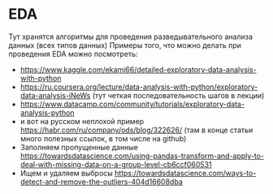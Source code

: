 # EDA
  Тут хранятся алгоритмы для проведения разведывательного анализа данных (всех типов данных)
  Примеры того, что можно делать при проведения EDA можно посмотреть:
  - https://www.kaggle.com/ekami66/detailed-exploratory-data-analysis-with-python
  - https://ru.coursera.org/lecture/data-analysis-with-python/exploratory-data-analysis-iNeWs (тут четкая последовательность шагов в лекции)
  - https://www.datacamp.com/community/tutorials/exploratory-data-analysis-python
  - и вот на русском неплохой пример https://habr.com/ru/company/ods/blog/322626/ (там в конце статьи много полезных ссылок, в том числе на github)
  - Заполняем пропущенные данные 
https://towardsdatascience.com/using-pandas-transform-and-apply-to-deal-with-missing-data-on-a-group-level-cb6ccf060531
- Ищем и удаляем выбросы 
https://towardsdatascience.com/ways-to-detect-and-remove-the-outliers-404d16608dba
  
